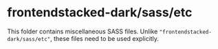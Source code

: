 # frontendstacked-dark/sass/etc

This folder contains miscellaneous SASS files. Unlike `"frontendstacked-dark/sass/etc"`, these files
need to be used explicitly.
